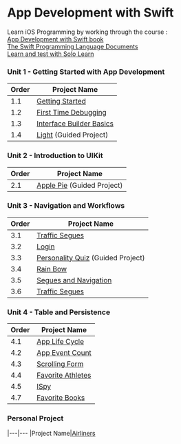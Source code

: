 # App Development with Swift
Learn iOS Programming by working through the course : 
</br>
<a href="https://books.apple.com/us/book/app-development-with-swift/id1219117996" target="_blank" title="Book on IOS">App Development with Swift book </a>
</br>
<a href="https://docs.swift.org/swift-book"> The Swift Programming Language Documents </a>
</br> 
<a href="https://www.sololearn.com/User/Login/?ReturnUrl=2fPlay%2fSwift"> Learn and test with Solo Learn </a>

### Unit 1 - Getting Started with App Development
  |Order|Project Name
  |---|---
  |1.1|[Getting Started](./GettingStarted) 
  |1.2|[First Time Debugging](./FirstTimeDebugging) 
  |1.3|[Interface Builder Basics](./InterfaceBuilderBasics) 
  |1.4|[Light](./Light) (Guided Project)

### Unit 2 - Introduction to UIKit
  |Order|Project Name
  |---|---
  |2.1|[Apple Pie](./ApplePie) (Guided Project)
  
### Unit 3 - Navigation and Workflows
  |Order|Project Name
  |---|---
  |3.1|[Traffic Segues](./LifeCycle)
  |3.2|[Login](./Login)
  |3.3|[Personality Quiz](./PersonalityQuiz) (Guided Project)
  |3.4|[Rain Bow](./RainbowTabs)
  |3.5|[Segues and Navigation](./Segues%20and%20Navigation)
  |3.6|[Traffic Segues](./TrafficSegues)
  
### Unit 4 - Table and Persistence
|Order|Project Name
|---|---
|4.1|[App Life Cycle](./AppLifeCycle)
|4.2|[App Event Count](./AppEventCount)
|4.3|[Scrolling Form](./ScrollingForm)
|4.4|[Favorite Athletes](./FavoriteAthlete)
|4.5|[ISpy](./ISpy)
|4.7|[Favorite Books](./FavoriteBook)
### Personal Project
|---|---
|Project Name|[Airliners](./Airliners)
